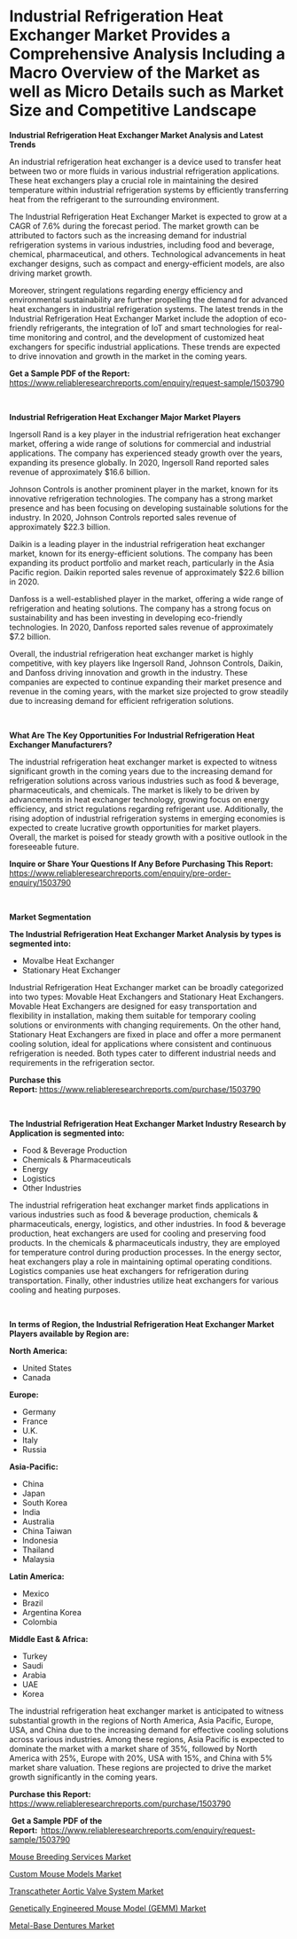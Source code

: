 <p><h1>Industrial Refrigeration Heat Exchanger Market Provides a Comprehensive Analysis Including a Macro Overview of the Market as well as Micro Details such as Market Size and Competitive Landscape</h1></p><p><strong>Industrial Refrigeration Heat Exchanger Market Analysis and Latest Trends</strong></p>
<p><p>An industrial refrigeration heat exchanger is a device used to transfer heat between two or more fluids in various industrial refrigeration applications. These heat exchangers play a crucial role in maintaining the desired temperature within industrial refrigeration systems by efficiently transferring heat from the refrigerant to the surrounding environment.</p><p>The Industrial Refrigeration Heat Exchanger Market is expected to grow at a CAGR of 7.6% during the forecast period. The market growth can be attributed to factors such as the increasing demand for industrial refrigeration systems in various industries, including food and beverage, chemical, pharmaceutical, and others. Technological advancements in heat exchanger designs, such as compact and energy-efficient models, are also driving market growth.</p><p>Moreover, stringent regulations regarding energy efficiency and environmental sustainability are further propelling the demand for advanced heat exchangers in industrial refrigeration systems. The latest trends in the Industrial Refrigeration Heat Exchanger Market include the adoption of eco-friendly refrigerants, the integration of IoT and smart technologies for real-time monitoring and control, and the development of customized heat exchangers for specific industrial applications. These trends are expected to drive innovation and growth in the market in the coming years.</p></p>
<p><strong>Get a Sample PDF of the Report:&nbsp;</strong> <a href="https://www.reliableresearchreports.com/enquiry/request-sample/1503790">https://www.reliableresearchreports.com/enquiry/request-sample/1503790</a></p>
<p>&nbsp;</p>
<p><strong>Industrial Refrigeration Heat Exchanger Major Market Players</strong></p>
<p><p>Ingersoll Rand is a key player in the industrial refrigeration heat exchanger market, offering a wide range of solutions for commercial and industrial applications. The company has experienced steady growth over the years, expanding its presence globally. In 2020, Ingersoll Rand reported sales revenue of approximately $16.6 billion.</p><p>Johnson Controls is another prominent player in the market, known for its innovative refrigeration technologies. The company has a strong market presence and has been focusing on developing sustainable solutions for the industry. In 2020, Johnson Controls reported sales revenue of approximately $22.3 billion.</p><p>Daikin is a leading player in the industrial refrigeration heat exchanger market, known for its energy-efficient solutions. The company has been expanding its product portfolio and market reach, particularly in the Asia Pacific region. Daikin reported sales revenue of approximately $22.6 billion in 2020.</p><p>Danfoss is a well-established player in the market, offering a wide range of refrigeration and heating solutions. The company has a strong focus on sustainability and has been investing in developing eco-friendly technologies. In 2020, Danfoss reported sales revenue of approximately $7.2 billion.</p><p>Overall, the industrial refrigeration heat exchanger market is highly competitive, with key players like Ingersoll Rand, Johnson Controls, Daikin, and Danfoss driving innovation and growth in the industry. These companies are expected to continue expanding their market presence and revenue in the coming years, with the market size projected to grow steadily due to increasing demand for efficient refrigeration solutions.</p></p>
<p>&nbsp;</p>
<p><strong>What Are The Key Opportunities For Industrial Refrigeration Heat Exchanger Manufacturers?</strong></p>
<p><p>The industrial refrigeration heat exchanger market is expected to witness significant growth in the coming years due to the increasing demand for refrigeration solutions across various industries such as food & beverage, pharmaceuticals, and chemicals. The market is likely to be driven by advancements in heat exchanger technology, growing focus on energy efficiency, and strict regulations regarding refrigerant use. Additionally, the rising adoption of industrial refrigeration systems in emerging economies is expected to create lucrative growth opportunities for market players. Overall, the market is poised for steady growth with a positive outlook in the foreseeable future.</p></p>
<p><strong>Inquire or Share Your Questions If Any Before Purchasing This Report:</strong> <a href="https://www.reliableresearchreports.com/enquiry/pre-order-enquiry/1503790">https://www.reliableresearchreports.com/enquiry/pre-order-enquiry/1503790</a></p>
<p>&nbsp;</p>
<p><strong>Market Segmentation</strong></p>
<p><strong>The Industrial Refrigeration Heat Exchanger Market Analysis by types is segmented into:</strong></p>
<p><ul><li>Movalbe Heat Exchanger</li><li>Stationary Heat Exchanger</li></ul></p>
<p><p>Industrial Refrigeration Heat Exchanger market can be broadly categorized into two types: Movable Heat Exchangers and Stationary Heat Exchangers. Movable Heat Exchangers are designed for easy transportation and flexibility in installation, making them suitable for temporary cooling solutions or environments with changing requirements. On the other hand, Stationary Heat Exchangers are fixed in place and offer a more permanent cooling solution, ideal for applications where consistent and continuous refrigeration is needed. Both types cater to different industrial needs and requirements in the refrigeration sector.</p></p>
<p><strong>Purchase this Report:&nbsp;</strong><a href="https://www.reliableresearchreports.com/purchase/1503790">https://www.reliableresearchreports.com/purchase/1503790</a></p>
<p>&nbsp;</p>
<p><strong>The Industrial Refrigeration Heat Exchanger Market Industry Research by Application is segmented into:</strong></p>
<p><ul><li>Food & Beverage Production</li><li>Chemicals & Pharmaceuticals</li><li>Energy</li><li>Logistics</li><li>Other Industries</li></ul></p>
<p><p>The industrial refrigeration heat exchanger market finds applications in various industries such as food & beverage production, chemicals & pharmaceuticals, energy, logistics, and other industries. In food & beverage production, heat exchangers are used for cooling and preserving food products. In the chemicals & pharmaceuticals industry, they are employed for temperature control during production processes. In the energy sector, heat exchangers play a role in maintaining optimal operating conditions. Logistics companies use heat exchangers for refrigeration during transportation. Finally, other industries utilize heat exchangers for various cooling and heating purposes.</p></p>
<p>&nbsp;</p>
<p><strong>In terms of Region, the Industrial Refrigeration Heat Exchanger Market Players available by Region are:</strong></p>
<p>
    <p> <strong> North America: </strong>
        <ul>
            <li>United States</li>
            <li>Canada</li>
        </ul>
        </p> 
    <p> <strong> Europe: </strong>
        <ul>
            <li>Germany</li>
            <li>France</li>
            <li>U.K.</li>
            <li>Italy</li>
            <li>Russia</li>
        </ul>
        </p> 
    <p> <strong> Asia-Pacific: </strong>
        <ul>
            <li>China</li>
            <li>Japan</li>
            <li>South Korea</li>
            <li>India</li>
            <li>Australia</li>
            <li>China Taiwan</li>
            <li>Indonesia</li>
            <li>Thailand</li>
            <li>Malaysia</li>
        </ul>
        </p> 
    <p> <strong> Latin America: </strong>
        <ul>
            <li>Mexico</li>
            <li>Brazil</li>
            <li>Argentina Korea</li>
            <li>Colombia</li>
        </ul>
        </p> 
    <p> <strong> Middle East & Africa: </strong>
        <ul>
            <li>Turkey</li>
            <li>Saudi</li>
            <li>Arabia</li>
            <li>UAE</li>
            <li>Korea</li>
        </ul>
    </p>
    </p>
<p><p>The industrial refrigeration heat exchanger market is anticipated to witness substantial growth in the regions of North America, Asia Pacific, Europe, USA, and China due to the increasing demand for effective cooling solutions across various industries. Among these regions, Asia Pacific is expected to dominate the market with a market share of 35%, followed by North America with 25%, Europe with 20%, USA with 15%, and China with 5% market share valuation. These regions are projected to drive the market growth significantly in the coming years.</p></p>
<p><strong>Purchase this Report: </strong><a href="https://www.reliableresearchreports.com/purchase/1503790">https://www.reliableresearchreports.com/purchase/1503790</a></p>
<p>&nbsp;<strong>Get a Sample PDF of the Report:&nbsp;&nbsp;</strong><a href="https://www.reliableresearchreports.com/enquiry/request-sample/1503790">https://www.reliableresearchreports.com/enquiry/request-sample/1503790</a></p>
<p><strong></strong></p>
<p><p><a href="https://medium.com/@fionabuckland777/mouse-breeding-services-market-trends-and-market-analysis-forecasted-for-period-2024-2031-f06b5f6226de">Mouse Breeding Services Market</a></p><p><a href="https://medium.com/@fionabuckland777/custom-mouse-models-market-size-cagr-trends-2024-2030-f274a4fe648a">Custom Mouse Models Market</a></p><p><a href="https://medium.com/@fionabuckland777/transcatheter-aortic-valve-system-market-analysis-and-sze-forecasted-for-period-from-2024-to-2031-9492e2c532f4">Transcatheter Aortic Valve System Market</a></p><p><a href="https://medium.com/@fionabuckland777/genetically-engineered-mouse-model-gemm-market-report-reveals-the-latest-trends-and-growth-872d63040547">Genetically Engineered Mouse Model (GEMM) Market</a></p><p><a href="https://medium.com/@fionabuckland777/metal-base-dentures-market-report-reveals-the-latest-trends-and-growth-opportunities-of-this-market-e3a605bd65d1">Metal-Base Dentures Market</a></p></p>